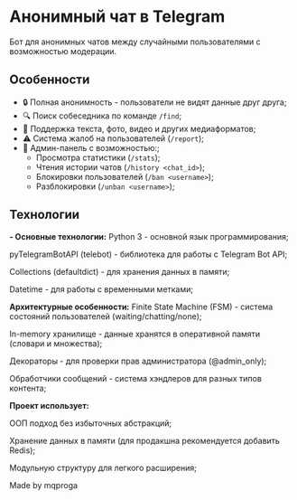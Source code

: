 # Анонимный чат в Telegram

Бот для анонимных чатов между случайными пользователями с возможностью модерации.

## Особенности

- 🔒 Полная анонимность - пользователи не видят данные друг друга;
- 🔍 Поиск собеседника по команде `/find`;
- 📨 Поддержка текста, фото, видео и других медиаформатов;
- ⚠️ Система жалоб на пользователей (`/report`);
- 👮 Админ-панель с возможностью:;
  - Просмотра статистики (`/stats`);
  - Чтения истории чатов (`/history <chat_id>`);
  - Блокировки пользователей (`/ban <username>`);
  - Разблокировки (`/unban <username>`);

## Технологии

**- Основные технологии:**
Python 3 - основной язык программирования;

pyTelegramBotAPI (telebot) - библиотека для работы с Telegram Bot API;

Collections (defaultdict) - для хранения данных в памяти;

Datetime - для работы с временными метками;

**Архитектурные особенности:**
Finite State Machine (FSM) - система состояний пользователей (waiting/chatting/none);

In-memory хранилище - данные хранятся в оперативной памяти (словари и множества);

Декораторы - для проверки прав администратора (@admin_only);

Обработчики сообщений - система хэндлеров для разных типов контента;



**Проект использует:**

ООП подход без избыточных абстракций;

Хранение данных в памяти (для продакшна рекомендуется добавить Redis);

Модульную структуру для легкого расширения;

Made by mqproga
